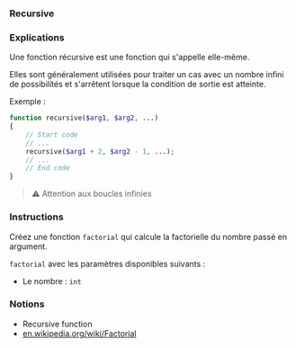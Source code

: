 ### Recursive

### Explications

Une fonction récursive est une fonction qui s'appelle elle-même.

Elles sont généralement utilisées pour traiter un cas avec un nombre infini de possibilités et s'arrêtent lorsque la condition de sortie est atteinte.

Exemple : 

```php
function recursive($arg1, $arg2, ...) 
{
    // Start code
    // ...
    recursive($arg1 + 2, $arg2 - 1, ...);
    // ...
    // End code
}
```

> ⚠ Attention aux boucles infinies

### Instructions

Créez une fonction `factorial` qui calcule la factorielle du nombre passé en argument.

`factorial` avec les paramètres disponibles suivants :
- Le nombre : `int`

### Notions

- Recursive function
- [en.wikipedia.org/wiki/Factorial](https://en.wikipedia.org/wiki/Factorial)